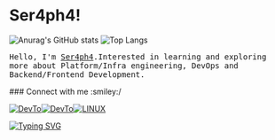 # Ser4ph4!
![Anurag's GitHub stats](https://github-readme-stats.vercel.app/api?username=Ser4ph4&show_icons=true&theme=dracula)
![Top Langs](https://github-readme-stats.vercel.app/api/top-langs/?username=Ser4ph4&theme=dracula)
<p>
  <!-- <img src="https://raw.githubusercontent.com/coderjojo/coderjojo/master/img/github.gif" width=100>
  <br><br> -->
  <samp>
    Hello, I'm <a href="https://github.com/Ser4ph4/Ser4ph4)">Ser4ph4</a>.Interested in learning and exploring more about Platform/Infra engineering, DevOps and Backend/Frontend Development. 
  </samp>
</p>
 ### Connect with me :smiley:/

<a href="https://dev.to/ser4ph4"><img alt="DevTo" src="https://img.shields.io/badge/dev.to-0A0A0A?style=for-the-badge&logo=devdotto&logoColor=white" /><a href="https://stackoverflow.com/users/15271282/rodrigosql"><img alt="DevTo" src="https://img.shields.io/badge/Stack_Overflow-FE7A16?style=for-the-badge&logo=stack-overflow&logoColor=white" /><img alt="LINUX" src="https://img.shields.io/badge/Linux-FCC624?style=for-the-badge&logo=linux&logoColor=black" /></a>
</a>

[![Typing SVG](https://readme-typing-svg.demolab.com?font=Fira+Code&size=19&letterSpacing=-1px&pause=1000&width=435&lines=%22Control+Can+Sometimes+Be+An+Illusion.%22)](https://git.io/typing-svg)
